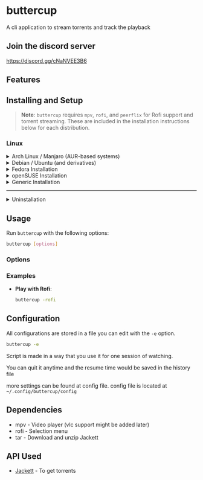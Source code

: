 
# buttercup

A cli application to stream torrents and track the playback

## Join the discord server

https://discord.gg/cNaNVEE3B6


## Features


## Installing and Setup
> **Note**: `buttercup` requires `mpv`, `rofi`, and `peerflix` for Rofi support and torrent streaming. These are included in the installation instructions below for each distribution.

### Linux
<details>
<summary>Arch Linux / Manjaro (AUR-based systems)</summary>

Using Yay:

```bash
yay -Sy buttercup
```

or using Paru:

```bash
paru -Sy buttercup
```

Or, to manually clone and install:

```bash
git clone https://aur.archlinux.org/buttercup.git
cd buttercup
makepkg -si
sudo pacman -S rofi npm
npm install -g peerflix
```
</details>

<details>
<summary>Debian / Ubuntu (and derivatives)</summary>

```bash
sudo apt update
sudo apt install -y mpv curl rofi npm
sudo npm install -g peerflix
curl -Lo buttercup https://github.com/Wraient/buttercup/releases/latest/download/buttercup
chmod +x buttercup
sudo mv buttercup /usr/local/bin/
buttercup
```
</details>

<details>
<summary>Fedora Installation</summary>

```bash
sudo dnf update
sudo dnf install -y mpv curl rofi npm
sudo npm install -g peerflix
curl -Lo buttercup https://github.com/Wraient/buttercup/releases/latest/download/buttercup
chmod +x buttercup
sudo mv buttercup /usr/local/bin/
buttercup
```
</details>

<details>
<summary>openSUSE Installation</summary>

```bash
sudo zypper refresh
sudo zypper install -y mpv curl rofi npm
sudo npm install -g peerflix
curl -Lo buttercup https://github.com/Wraient/buttercup/releases/latest/download/buttercup
chmod +x buttercup
sudo mv buttercup /usr/local/bin/
buttercup
```
</details>

<details>
<summary>Generic Installation</summary>

```bash
# Install mpv, curl, rofi, npm, and peerflix (required for image preview)
# Install npm for any additional packages

curl -Lo buttercup https://github.com/Wraient/buttercup/releases/latest/download/buttercup
chmod +x buttercup
sudo mv buttercup /usr/local/bin/
buttercup
```
</details>

---

<details>
<summary>Uninstallation</summary>

```bash
sudo rm /usr/local/bin/buttercup
```

For AUR-based distributions:

```bash
yay -R buttercup
```
</details>

## Usage

Run `buttercup` with the following options:

```bash
buttercup [options]
```

### Options



### Examples

- **Play with Rofi**:
  ```bash
  buttercup -rofi
  ```

## Configuration

All configurations are stored in a file you can edit with the `-e` option.

```bash
buttercup -e
```

Script is made in a way that you use it for one session of watching.

You can quit it anytime and the resume time would be saved in the history file

more settings can be found at config file.
config file is located at ```~/.config/buttercup/config```

## Dependencies
- mpv - Video player (vlc support might be added later)
- rofi - Selection menu
- tar - Download and unzip Jackett

## API Used
- [Jackett](https://github.com/Jackett/Jackett) - To get torrents
